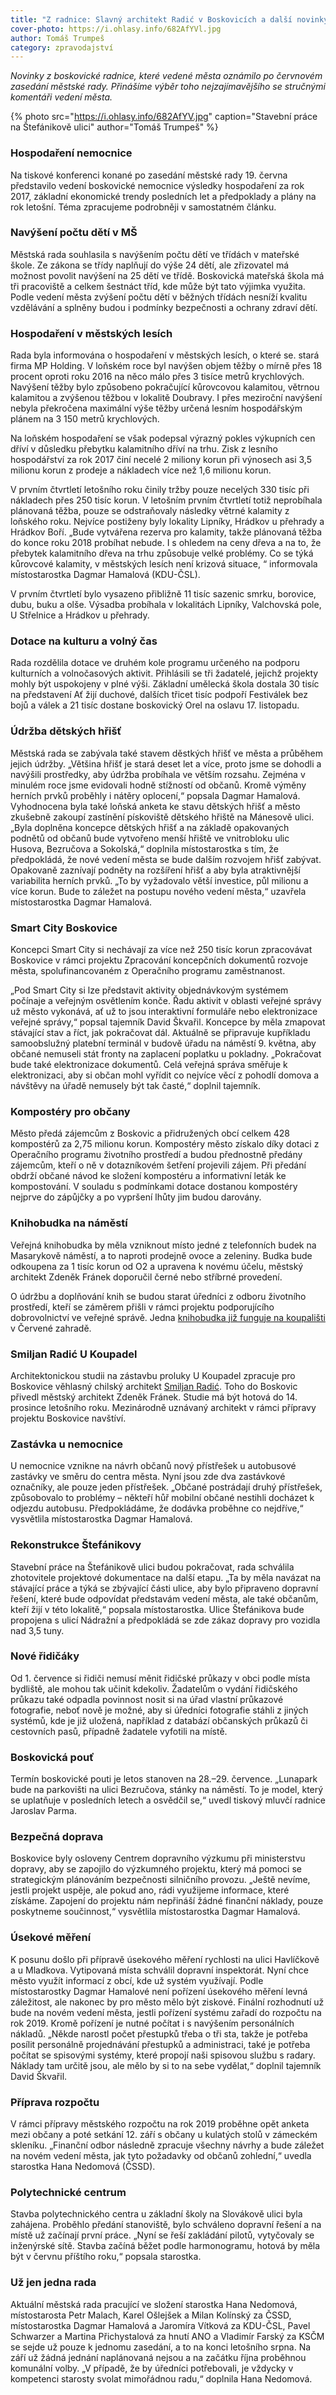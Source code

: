 ```yaml
---
title: "Z radnice: Slavný architekt Radić v Boskovicích a další novinky z rady"
cover-photo: https://i.ohlasy.info/682AfYVl.jpg
author: Tomáš Trumpeš
category: zpravodajství
---
```


*Novinky z boskovické radnice, které vedené města oznámilo po červnovém zasedání městské rady. Přinášíme výběr toho nejzajímavějšího se stručnými komentáři vedení města.*

{% photo src="https://i.ohlasy.info/682AfYV.jpg" caption="Stavební práce na Štefánikově ulici" author="Tomáš Trumpeš" %}

### Hospodaření nemocnice

Na tiskové konferenci konané po zasedání městské rady 19. června představilo vedení boskovické nemocnice výsledky hospodaření za rok 2017, základní ekonomické trendy posledních let a předpoklady a plány na rok letošní. Téma zpracujeme podrobněji v samostatném článku.

### Navýšení počtu dětí v MŠ

Městská rada souhlasila s navýšením počtu dětí ve třídách v mateřské škole. Ze zákona se třídy naplňují do výše 24 dětí, ale zřizovatel má možnost povolit navýšení na 25 dětí ve třídě. Boskovická mateřská škola má tři pracoviště a celkem šestnáct tříd, kde může být tato výjimka využita. Podle vedení města zvýšení počtu dětí v běžných třídách nesníží kvalitu vzdělávání a splněny budou i podmínky bezpečnosti a ochrany zdraví dětí.

### Hospodaření v městských lesích

Rada byla informována o hospodaření v městských lesích, o které se. stará firma MP Holding. V loňském roce byl navýšen objem těžby o mírně přes 18 procent oproti roku 2016 na něco málo přes 3 tisíce metrů krychlových. Navýšení těžby bylo způsobeno pokračující kůrovcovou kalamitou, větrnou kalamitou a zvýšenou těžbou v lokalitě Doubravy. I přes meziroční navýšení nebyla překročena maximální výše těžby určená lesním hospodářským plánem na 3 150 metrů krychlových.

Na loňském hospodaření se však podepsal výrazný pokles výkupních cen dříví v důsledku přebytku kalamitního dříví na trhu. Zisk z lesního hospodářství za rok 2017 činí necelé 2 miliony korun při výnosech asi 3,5 milionu korun z prodeje a nákladech více než 1,6 milionu korun. 

V prvním čtvrtletí letošního roku činily tržby pouze necelých 330 tisíc při nákladech přes 250 tisíc korun. V letošním prvním čtvrtletí totiž neprobíhala plánovaná těžba, pouze se odstraňovaly následky větrné kalamity z loňského roku. Nejvíce postiženy byly lokality Lipníky, Hrádkov u přehrady a Hrádkov Boří. „Bude vytvářena rezerva pro kalamity, takže plánovaná těžba do konce roku 2018 probíhat nebude. I s ohledem na ceny dřeva a na to, že přebytek kalamitního dřeva na trhu způsobuje velké problémy. Co se týká kůrovcové kalamity, v městských lesích není krizová situace, “ informovala místostarostka Dagmar Hamalová (KDU-ČSL).

V prvním čtvrtletí bylo vysazeno přibližně 11 tisíc sazenic smrku, borovice, dubu, buku a olše. Výsadba probíhala v lokalitách Lipníky, Valchovská pole, U Střelnice a Hrádkov u přehrady. 

### Dotace na kulturu a volný čas

Rada rozdělila dotace ve druhém kole programu určeného na podporu kulturních a volnočasových aktivit. Přihlásili se tři žadatelé, jejichž projekty mohly být uspokojeny v plné výši. Základní umělecká škola dostala 30 tisíc na představení Ať žijí duchové, dalších třicet tisíc podpoří Festiválek bez bojů a válek a 21 tisíc dostane boskovický Orel na oslavu 17. listopadu.

### Údržba dětských hřišť

Městská rada se zabývala také stavem děstkých hřišť ve města a průběhem jejich údržby. „Většina hřišť je stará deset let a více, proto jsme se dohodli a navýšili prostředky, aby údržba probíhala ve větším rozsahu. Zejména v minulém roce jsme evidovali hodně stížností od občanů. Kromě výměny herních prvků proběhly i nátěry oplocení,“ popsala Dagmar Hamalová. Vyhodnocena byla také loňská anketa ke stavu dětských hřišť a město zkušebně zakoupí zastínění pískoviště dětského hřiště na Mánesově ulici. „Byla doplněna koncepce dětských hřišť a na základě opakovaných podnětů od občanů bude vytvořeno menší hřiště ve vnitrobloku ulic Husova, Bezručova a Sokolská,“ doplnila místostarostka s tím, že předpokládá, že nové vedení města se bude dalším rozvojem hřišť zabývat. Opakovaně zaznívají podněty na rozšíření hřišť a aby byla atraktivnější variabilita herních prvků. „To by vyžadovalo větší investice, půl milionu a více korun. Bude to záležet na postupu nového vedení města,“ uzavřela místostarostka Dagmar Hamalová.

### Smart City Boskovice

Koncepci Smart City si nechávají za více než 250 tisíc korun zpracovávat Boskovice v rámci projektu Zpracování koncepčních dokumentů rozvoje města, spolufinancovaném z Operačního programu zaměstnanost. 

„Pod Smart City si lze představit aktivity objednávkovým systémem počínaje a veřejným osvětlením konče. Řadu aktivit v oblasti veřejné správy už město vykonává, ať už to jsou interaktivní formuláře nebo elektronizace veřejné správy,“ popsal tajemník David Škvařil. Koncepce by měla zmapovat stávající stav a říct, jak pokračovat dál. Aktuálně se připravuje kupříkladu samoobslužný platební terminál v budově úřadu na náměstí 9. května, aby občané nemuseli stát fronty na zaplacení poplatku u pokladny. „Pokračovat bude také elektronizace dokumentů. Celá veřejná správa směřuje k elektronizaci, aby si občan mohl vyřídit co nejvíce věcí z pohodlí domova a návštěvy na úřadě nemusely být tak časté,“ doplnil tajemník.

### Kompostéry pro občany

Město předá zájemcům z Boskovic a přidružených obcí celkem 428 kompostérů za 2,75 milionu korun. Kompostéry město získalo díky dotaci z Operačního programu životního prostředí a budou přednostně předány zájemcům, kteří o ně v dotazníkovém šetření projevili zájem. Při předání obdrží občané návod ke složení kompostéru a informativní leták ke kompostování. V souladu s podmínkami dotace dostanou kompostéry nejprve do zápůjčky a po vypršení lhůty jim budou darovány.

### Knihobudka na náměstí

Veřejná knihobudka by měla vzniknout místo jedné z telefonních budek na Masarykově náměstí, a to naproti prodejně ovoce a zeleniny. Budka bude odkoupena za 1 tisíc korun od O2 a upravena k novému účelu, městský architekt Zdeněk Fránek doporučil černé nebo stříbrné provedení.

O údržbu a doplňování knih se budou starat úředníci z odboru životního prostředí, kteří se záměrem přišli v rámci projektu podporujícího dobrovolnictví ve veřejné správě. Jedna [knihobudka již funguje na koupališti](https://www.facebook.com/156074814408071/videos/2142767942405405/) v Červené zahradě.

### Smiljan Radić U Koupadel

Architektonickou studii na zástavbu proluky U Koupadel zpracuje pro Boskovice věhlasný chilský architekt [Smiljan Radić](https://www.dezeen.com/tag/smiljan-radic/). Toho do Boskovic přivedl městský architekt Zdeněk Fránek. Studie má být hotová do 14. prosince letošního roku. Mezinárodně uznávaný architekt v rámci přípravy projektu Boskovice navštíví.

### Zastávka u nemocnice

U nemocnice vznikne na návrh občanů nový přístřešek u autobusové zastávky ve směru do centra města. Nyní jsou zde dva zastávkové označníky, ale pouze jeden přístřešek. „Občané postrádají druhý přístřešek, způsobovalo to problémy – někteří hůř mobilní občané nestihli docházet k odjezdu autobusu. Předpokládáme, že dodávka proběhne co nejdříve,“ vysvětlila místostarostka Dagmar Hamalová.

### Rekonstrukce Štefánikovy

Stavební práce na Štefánikově ulici budou pokračovat, rada schválila zhotovitele projektové dokumentace na další etapu. „Ta by měla navázat na stávající práce a týká se zbývající části ulice, aby bylo připraveno dopravní řešení, které bude odpovídat představám vedení města, ale také občanům, kteří žijí v této lokalitě,“ popsala místostarostka. Ulice Štefánikova bude propojena s ulicí Nádražní a předpokládá se zde zákaz dopravy pro vozidla nad 3,5 tuny.

### Nové řidičáky

Od 1. července si řidiči nemusí měnit řidičské průkazy v obci podle místa bydliště, ale mohou tak učinit kdekoliv. Žadatelům o vydání řidičského průkazu také odpadla povinnost nosit si na úřad vlastní průkazové fotografie, neboť nově je možné, aby si úředníci fotografie stáhli z jiných systémů, kde je již uložená, například z databází občanských průkazů či cestovních pasů, případně žadatele vyfotili na místě.

### Boskovická pouť

Termín boskovické pouti je letos stanoven na 28.–29. července. „Lunapark bude na parkovišti na ulici Bezručova, stánky na náměstí. To je model, který se uplatňuje v posledních letech a osvědčil se,“ uvedl tiskový mluvčí radnice Jaroslav Parma.

### Bezpečná doprava

Boskovice byly osloveny Centrem dopravního výzkumu při ministerstvu dopravy, aby se zapojilo do výzkumného projektu, který má pomoci se strategickým plánováním bezpečnosti silničního provozu. „Ještě nevíme, jestli projekt uspěje, ale pokud ano, rádi využijeme informace, které získáme. Zapojení do projektu nám nepřináší žádné finanční náklady, pouze poskytneme součinnost,“ vysvětlila místostarostka Dagmar Hamalová.

### Úsekové měření

K posunu došlo při přípravě úsekového měření rychlosti na ulici Havlíčkově a u Mladkova. Vytipovaná místa schválil dopravní inspektorát. Nyní chce město využít informací z obcí, kde už systém využívají. Podle místostarostky Dagmar Hamalové není pořízení úsekového měření levná záležitost, ale nakonec by pro město mělo být ziskové. Finální rozhodnutí už bude na novém vedení města, jestli pořízení systému zařadí do rozpočtu na rok 2019. Kromě pořízení je nutné počítat i s navýšením personálních nákladů. „Někde narostl počet přestupků třeba o tři sta, takže je potřeba posílit personálně projednávání přestupků a administraci, také je potřeba počítat se spisovými systémy, které propojí naši spisovou službu s radary. Náklady tam určitě jsou, ale mělo by si to na sebe vydělat,“ doplnil tajemník David Škvařil.

### Příprava rozpočtu

V rámci přípravy městského rozpočtu na rok 2019 proběhne opět anketa mezi občany a poté setkání 12. září s občany u kulatých stolů v zámeckém skleníku. „Finanční odbor následně zpracuje všechny návrhy a bude záležet na novém vedení města, jak tyto požadavky od občanů zohlední,“ uvedla starostka Hana Nedomová (ČSSD).

### Polytechnické centrum

Stavba polytechnického centra u základní školy na Slovákově ulici byla zahájena. Proběhlo předání stanoviště, bylo schváleno dopravní řešení a na místě už začínají první práce. „Nyní se řeší zakládání pilotů, vytyčovaly se inženýrské sítě. Stavba začíná běžet podle harmonogramu, hotová by měla být v červnu příštího roku,“ popsala starostka.

### Už jen jedna rada

Aktuální městská rada pracující ve složení starostka Hana Nedomová, místostarosta Petr Malach, Karel Ošlejšek a Milan Kolínský za ČSSD, místostarostka Dagmar Hamalová a Jaromíra Vítková za KDU-ČSL, Pavel Schwarzer a Martina Přichystalová za hnutí ANO a Vladimír Farský za KSČM se sejde už pouze k jednomu zasedání, a to na konci letošního srpna. Na září už žádná jednání naplánovaná nejsou a na začátku října proběhnou komunální volby. „V případě, že by úředníci potřebovali, je vždycky v kompetenci starosty svolat mimořádnou radu,“ doplnila Hana Nedomová.
